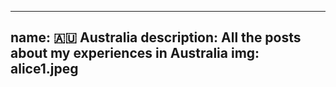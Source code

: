 ---
name: 🇦🇺 Australia
description: All the posts about my experiences in Australia
img: alice1.jpeg
----
